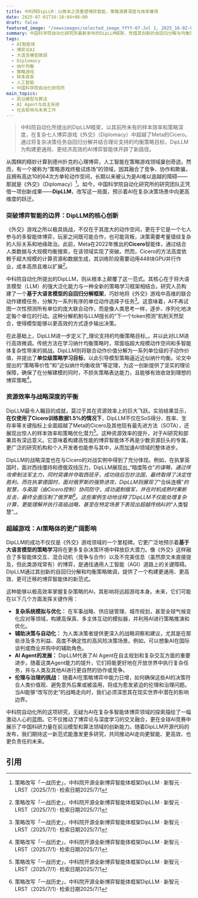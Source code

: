 ```yaml
---
title: 中科院DipLLM：以微末之资重塑博弈智能，策略演算深度与效率兼得
date: 2025-07-01T16:10:04+08:00
draft: false
featured_image: "/newsimages/selected_image_YYYY-07-Jul 1, 2025_16-02-06-492.jpg"
summary: 中国科学院自动化研究所最新发布的DipLLM框架，凭借其创新的自回归分解与均衡策略微调方法，在复杂七人博弈游戏《外交》中，仅用Meta Cicero 1.5%的训练数据就实现了性能超越。这项成果不仅展现了大语言模型在多智能体博弈中的巨大潜力与样本效率，也为构建更通用、更高效且更可迁移的AI策略体提供了全新的范式，预示着AI在复杂决策场景中的更广阔应用前景。
tags: 
  - AI智能体
  - 博弈论AI
  - 大语言模型微调
  - Diplomacy
  - 纳什均衡
  - 策略游戏
  - 样本效率
  - 人工智能
  - 中国科学院自动化研究所
main_topics: 
  - 前沿模型与算法
  - AI Agent与自主系统
  - 社会影响与未来工作
---
```


> 中科院自动化所提出的DipLLM框架，以其前所未有的样本效率和策略深度，在复杂七人博弈游戏《外交》（Diplomacy）中超越了Meta的Cicero。通过将复杂决策任务自回归分解并结合理论支持的均衡策略目标，DipLLM为构建更通用、更经济高效的AI博弈智能体开辟了新路径。

从围棋的精妙计算到德州扑克的心理博弈，人工智能在策略游戏领域屡创奇迹。然而，有一个被称为“策略游戏终极试炼场”的领域，因其融合了竞争、协作和欺骗，且拥有高达10的64次方单轮动作空间，长期以来被认为是AI难以逾越的障碍——那就是《外交》（Diplomacy）[^1]。如今，中国科学院自动化研究所的研究团队正凭借一项创新成果——**DipLLM**，改写这一局面，预示着AI在复杂决策场景中向更高维度的跃迁。

### 突破博弈智能的边界：DipLLM的核心创新

《外交》游戏之所以极具挑战，不仅在于其庞大的动作空间，更在于它是一个七人参与的多智能体博弈，玩家之间既可能合作，也可能背叛，决策需要考量错综复杂的人际关系和地缘政治。此前，Meta在2022年推出的**Cicero**智能体，通过结合人类数据与大规模均衡搜索，在该领域实现了突破。然而，Cicero的方法高度依赖于超大规模的计算资源和数据生成，其训练阶段需要动用448块GPU并行作业，成本高昂且难以扩展[^1]。

中科院自动化所提出的DipLLM，则从根本上颠覆了这一范式。其核心在于将大语言模型（LLM）的强大泛化能力与一种全新的策略学习框架相结合。研究人员构建了一个**基于大语言模型的自回归分解框架**，巧妙地将《外交》游戏中高维的联合动作建模任务，分解为一系列有序的单位动作选择子任务[^1]。这意味着，AI不再试图一次性预测所有单位的庞大联合动作，而是像人类思考一样，逐步、序列化地决定每个单位的行动。这种分解机制与LLM擅长的“下一个token预测”机制天然契合，使得模型能够以更高效的方式逐步输出决策。

在此基础上，DipLLM进一步定义了_理论支持的均衡策略目标_，并以此对LLM进行高效微调。传统方法在学习纳什均衡策略时，常面临超大规模动作空间和多智能体复杂性带来的挑战。DipLLM则将联合动作价值分解为一系列单位级的子动作价值，并提出了**单位级策略学习目标**，以此引导模型策略逼近近似纳什均衡。论文中提出的“策略等价性”和“近似纳什均衡收敛”等定理，为这一创新提供了坚实的理论保障，确保了在分解建模的同时，不损失策略表达能力，且能够有效收敛到理想的博弈策略[^1]。

### 资源效率与战略深度的平衡

DipLLM最令人瞩目的成就，莫过于其在资源效率上的巨大飞跃。实验结果显示，**在仅使用了Cicero训练数据1.5%的情况下**，DipLLM不仅在SoS得分、胜率、生存率等关键指标上全面超越了Meta的Cicero及其他现有最先进方法（SOTA），还展现出惊人的样本效率和策略优化潜力[^1]。这种资源效率的提升，对于AI研究和部署具有深远意义。它意味着构建高性能的博弈智能体不再是少数资源巨头的专属，更广泛的研究机构和个人开发者也能参与其中，从而加速AI领域的整体进步。

DipLLM的战略深度也在与Cicero的对战实例中得到了充分体现。例如，在执掌英国时，面对西线僵持和德俄双线压力，DipLLM展现出_“暗度陈仓”_的谋略，通过佯攻牵制法军主力，同时突袭并夺取西班牙，成功绕后包抄法国，最终取得了决定性胜利。而在执掌德国时，面对俄罗斯的强势进攻，DipLLM则展现了_“合纵连横”_的智慧，与英国（由Cicero控制）协同防守，成功遏制俄军，并在时机成熟时果断反击，最终全面压制了俄罗斯[^1]。这些案例生动地诠释了DipLLM不仅能处理复杂计算，更能理解并执行高级战略，甚至在特定场景下表现出超越传统AI的_“人类智慧”_。

### 超越游戏：AI策略体的更广阔影响

DipLLM的成功不仅仅是《外交》游戏领域的一个里程碑。它更广泛地预示着**基于大语言模型的策略学习**将在更多复杂决策环境中释放巨大潜力。像《外交》这样融合了多智能体交互、混合动机（竞争与合作）以及不完美信息（虽然原文未直接提及，但此类游戏常有）的博弈，是通往通用人工智能（AGI）道路上的关键障碍。DipLLM通过其创新的自回归分解和均衡策略微调，提供了一个构建更通用、更高效、更可迁移的博弈智能体的新范式。

这种能够以极高效率掌握复杂策略的AI，其影响将远超游戏本身。未来，它们可能在以下几个方面发挥关键作用：

*   **复杂系统模拟与优化：** 在军事战略、供应链管理、城市规划，甚至全球气候变化应对等领域，构建高保真、多主体互动的模拟器，并利用AI进行策略推演和优化。
*   **辅助决策与自动化：** 为人类决策者提供更深入的战略洞察和建议，尤其是在那些涉及多方利益、高度不确定性的高风险决策场景。例如，可以想象AI在国际谈判或商业并购中的辅助角色。
*   **AI Agent的发展：** DipLLM代表了AI Agent在自主规划和复杂交互方面的重要进步。随着这类Agent能力的提升，它们将能更好地在开放世界中执行复杂任务，并与人类及其他AI进行更自然的协作或竞争。
*   **伦理与治理的挑战：** 随着AI在策略博弈中能力日增，如何确保这些AI的决策符合人类价值观、避免意外后果或被滥用，将成为愈发紧迫的伦理和治理问题。当AI能够“改写历史”的战略走向时，我们必须深思其在现实世界中潜在的影响边界。

中科院自动化所的这项研究，无疑为AI在复杂多智能体博弈领域的探索描绘了一幅激动人心的蓝图。它不仅推动了博弈论与深度学习的交叉融合，更在全球AI竞赛中展示了中国科研力量在前沿模型和算法领域的创新能力。随着DipLLM开源代码的发布，我们期待这一新范式能激发更多研究，共同推动AI走向更智能、更高效、也更负责任的未来。

## 引用
[^1]: 策略改写「一战历史」，中科院开源全新博弈智能体框架DipLLM · 新智元 · LRST（2025/7/1）· 检索日期2025/7/1
[^2]: 策略改写「一战历史」，中科院开源全新博弈智能体框架DipLLM - 36氪 · 36氪（2025/7/1）· 检索日期2025/7/1
[^3]: 复课后的阿富汗大学教室→ - 北美生活引擎 · 北美生活引擎（未知）· 检索日期2025/7/1
[^4]: 不法贷款中介有多“坑”？这些案例触目惊心→ - 北美生活引擎 · 北美生活引擎（未知）· 检索日期2025/7/1
